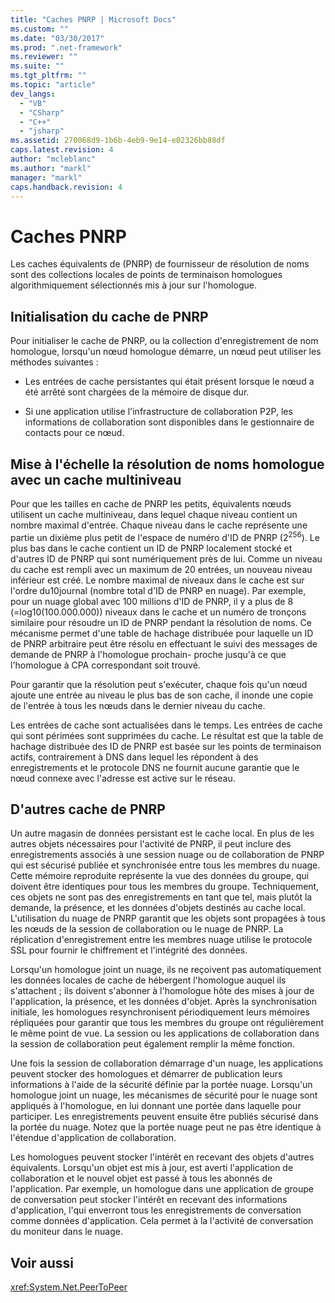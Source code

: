 ```yaml
---
title: "Caches PNRP | Microsoft Docs"
ms.custom: ""
ms.date: "03/30/2017"
ms.prod: ".net-framework"
ms.reviewer: ""
ms.suite: ""
ms.tgt_pltfrm: ""
ms.topic: "article"
dev_langs: 
  - "VB"
  - "CSharp"
  - "C++"
  - "jsharp"
ms.assetid: 270068d9-1b6b-4eb9-9e14-e02326bb88df
caps.latest.revision: 4
author: "mcleblanc"
ms.author: "markl"
manager: "markl"
caps.handback.revision: 4
---
```

# Caches PNRP
Les caches équivalents de \(PNRP\) de fournisseur de résolution de noms sont des collections locales de points de terminaison homologues algorithmiquement sélectionnés mis à jour sur l'homologue.  
  
## Initialisation du cache de PNRP  
 Pour initialiser le cache de PNRP, ou la collection d'enregistrement de nom homologue, lorsqu'un nœud homologue démarre, un nœud peut utiliser les méthodes suivantes :  
  
-   Les entrées de cache persistantes qui était présent lorsque le nœud a été arrêté sont chargées de la mémoire de disque dur.  
  
-   Si une application utilise l'infrastructure de collaboration P2P, les informations de collaboration sont disponibles dans le gestionnaire de contacts pour ce nœud.  
  
## Mise à l'échelle la résolution de noms homologue avec un cache multiniveau  
 Pour que les tailles en cache de PNRP les petits, équivalents nœuds utilisent un cache multiniveau, dans lequel chaque niveau contient un nombre maximal d'entrée.  Chaque niveau dans le cache représente une partie un dixième plus petit de l'espace de numéro d'ID de PNRP \(2<sup>256</sup>\).  Le plus bas dans le cache contient un ID de PNRP localement stocké et d'autres ID de PNRP qui sont numériquement près de lui.  Comme un niveau du cache est rempli avec un maximum de 20 entrées, un nouveau niveau inférieur est créé.  Le nombre maximal de niveaux dans le cache est sur l'ordre du10journal \(nombre total d'ID de PNRP en nuage\).  Par exemple, pour un nuage global avec 100 millions d'ID de PNRP, il y a plus de 8 \(\=log10\(100.000.000\)\) niveaux dans le cache et un numéro de tronçons similaire pour résoudre un ID de PNRP pendant la résolution de noms.  Ce mécanisme permet d'une table de hachage distribuée pour laquelle un ID de PNRP arbitraire peut être résolu en effectuant le suivi des messages de demande de PNRP à l'homologue prochain\- proche jusqu'à ce que l'homologue à CPA correspondant soit trouvé.  
  
 Pour garantir que la résolution peut s'exécuter, chaque fois qu'un nœud ajoute une entrée au niveau le plus bas de son cache, il inonde une copie de l'entrée à tous les nœuds dans le dernier niveau du cache.  
  
 Les entrées de cache sont actualisées dans le temps.  Les entrées de cache qui sont périmées sont supprimées du cache.  Le résultat est que la table de hachage distribuée des ID de PNRP est basée sur les points de terminaison actifs, contrairement à DNS dans lequel les répondent à des enregistrements et le protocole DNS ne fournit aucune garantie que le nœud connexe avec l'adresse est active sur le réseau.  
  
## D'autres cache de PNRP  
 Un autre magasin de données persistant est le cache local.  En plus de les autres objets nécessaires pour l'activité de PNRP, il peut inclure des enregistrements associés à une session nuage ou de collaboration de PNRP qui est sécurisé publiée et synchronisée entre tous les membres du nuage.  Cette mémoire reproduite représente la vue des données du groupe, qui doivent être identiques pour tous les membres du groupe.  Techniquement, ces objets ne sont pas des enregistrements en tant que tel, mais plutôt la demande, la présence, et les données d'objets destinés au cache local.  L'utilisation du nuage de PNRP garantit que les objets sont propagées à tous les nœuds de la session de collaboration ou le nuage de PNRP.  La réplication d'enregistrement entre les membres nuage utilise le protocole SSL pour fournir le chiffrement et l'intégrité des données.  
  
 Lorsqu'un homologue joint un nuage, ils ne reçoivent pas automatiquement les données locales de cache de hébergent l'homologue auquel ils s'attachent ; ils doivent s'abonner à l'homologue hôte des mises à jour de l'application, la présence, et les données d'objet.  Après la synchronisation initiale, les homologues resynchronisent périodiquement leurs mémoires répliquées pour garantir que tous les membres du groupe ont régulièrement le même point de vue.  La session ou les applications de collaboration dans la session de collaboration peut également remplir la même fonction.  
  
 Une fois la session de collaboration démarrage d'un nuage, les applications peuvent stocker des homologues et démarrer de publication leurs informations à l'aide de la sécurité définie par la portée nuage.  Lorsqu'un homologue joint un nuage, les mécanismes de sécurité pour le nuage sont appliqués à l'homologue, en lui donnant une portée dans laquelle pour participer.  Les enregistrements peuvent ensuite être publiés sécurisé dans la portée du nuage.  Notez que la portée nuage peut ne pas être identique à l'étendue d'application de collaboration.  
  
 Les homologues peuvent stocker l'intérêt en recevant des objets d'autres équivalents.  Lorsqu'un objet est mis à jour, est averti l'application de collaboration et le nouvel objet est passé à tous les abonnés de l'application.  Par exemple, un homologue dans une application de groupe de conversation peut stocker l'intérêt en recevant des informations d'application, l'qui enverront tous les enregistrements de conversation comme données d'application.  Cela permet à la l'activité de conversation du moniteur dans le nuage.  
  
## Voir aussi  
 <xref:System.Net.PeerToPeer>
